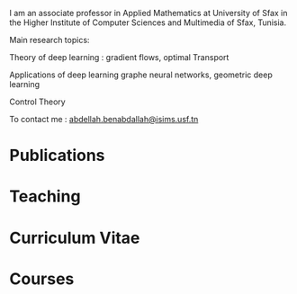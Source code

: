 I am an associate professor in Applied Mathematics at University of Sfax in the Higher  Institute of Computer Sciences and Multimedia of Sfax, Tunisia.

Main research topics:

Theory of deep learning : 
gradient flows, optimal Transport 

Applications of deep learning
graphe neural networks, geometric deep learning

Control Theory

To contact me : abdellah.benabdallah@isims.usf.tn


# Publications



# Teaching 


# Curriculum Vitae


# Courses





